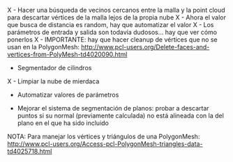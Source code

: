X - Hacer una búsqueda de vecinos cercanos entre la malla y la point cloud para descartar vértices de la malla lejos
  de la propia nube
	  X - Ahora el valor que busca de distancia es random, hay que automatizar el valor
      X - Los parámetros de entrada y salida son todavía dudosos... hay que ver cómo ponerlos
	  X - IMPORTANTE: hay que hacer cleanup de vértices que no se usan en la PolygonMesh: http://www.pcl-users.org/Delete-faces-and-vertices-from-PolyMesh-td4020090.html	
	
  - Segmentador de cilindros

X - Limpiar la nube de mierdaca
		

  - Automatizar valores de parámetros

  - Mejorar el sistema de segmentación de planos: probar a descartar puntos si su normal (previamente calculada) no está alineada con la del plano en el que ha sido incluido

NOTA: Para manejar los vértices y triángulos de una PolygonMesh: http://www.pcl-users.org/Access-pcl-PolygonMesh-triangles-data-td4025718.html